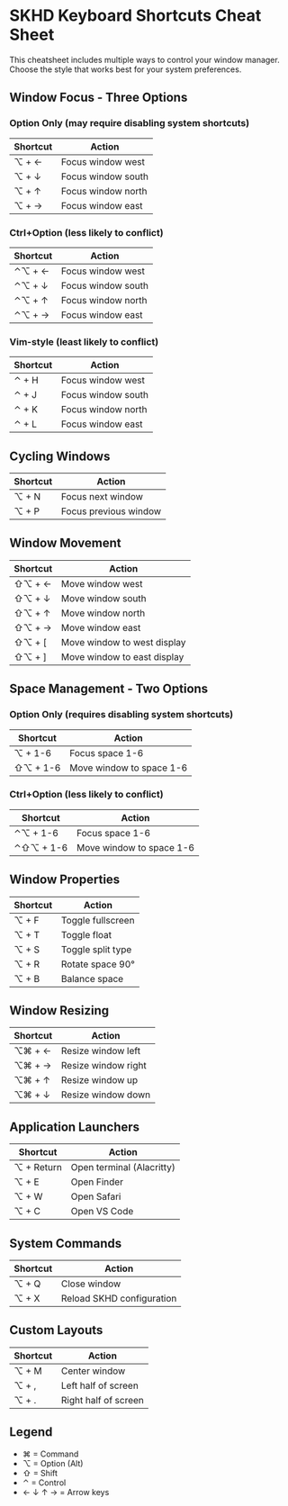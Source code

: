 # SKHD Keyboard Shortcuts Cheat Sheet

This cheatsheet includes multiple ways to control your window manager. Choose the style that works best for your system preferences.

## Window Focus - Three Options

### Option Only (may require disabling system shortcuts)
| Shortcut | Action |
|----------|--------|
| ⌥ + ← | Focus window west |
| ⌥ + ↓ | Focus window south |
| ⌥ + ↑ | Focus window north |
| ⌥ + → | Focus window east |

### Ctrl+Option (less likely to conflict)
| Shortcut | Action |
|----------|--------|
| ⌃⌥ + ← | Focus window west |
| ⌃⌥ + ↓ | Focus window south |
| ⌃⌥ + ↑ | Focus window north |
| ⌃⌥ + → | Focus window east |

### Vim-style (least likely to conflict)
| Shortcut | Action |
|----------|--------|
| ⌃ + H | Focus window west |
| ⌃ + J | Focus window south |
| ⌃ + K | Focus window north |
| ⌃ + L | Focus window east |

## Cycling Windows
| Shortcut | Action |
|----------|--------|
| ⌥ + N | Focus next window |
| ⌥ + P | Focus previous window |

## Window Movement
| Shortcut | Action |
|----------|--------|
| ⇧⌥ + ← | Move window west |
| ⇧⌥ + ↓ | Move window south |
| ⇧⌥ + ↑ | Move window north |
| ⇧⌥ + → | Move window east |
| ⇧⌥ + [ | Move window to west display |
| ⇧⌥ + ] | Move window to east display |

## Space Management - Two Options

### Option Only (requires disabling system shortcuts)
| Shortcut | Action |
|----------|--------|
| ⌥ + 1-6 | Focus space 1-6 |
| ⇧⌥ + 1-6 | Move window to space 1-6 |

### Ctrl+Option (less likely to conflict)
| Shortcut | Action |
|----------|--------|
| ⌃⌥ + 1-6 | Focus space 1-6 |
| ⌃⇧⌥ + 1-6 | Move window to space 1-6 |

## Window Properties
| Shortcut | Action |
|----------|--------|
| ⌥ + F | Toggle fullscreen |
| ⌥ + T | Toggle float |
| ⌥ + S | Toggle split type |
| ⌥ + R | Rotate space 90° |
| ⌥ + B | Balance space |

## Window Resizing
| Shortcut | Action |
|----------|--------|
| ⌥⌘ + ← | Resize window left |
| ⌥⌘ + → | Resize window right |
| ⌥⌘ + ↑ | Resize window up |
| ⌥⌘ + ↓ | Resize window down |

## Application Launchers
| Shortcut | Action |
|----------|--------|
| ⌥ + Return | Open terminal (Alacritty) |
| ⌥ + E | Open Finder |
| ⌥ + W | Open Safari |
| ⌥ + C | Open VS Code |

## System Commands
| Shortcut | Action |
|----------|--------|
| ⌥ + Q | Close window |
| ⌥ + X | Reload SKHD configuration |

## Custom Layouts
| Shortcut | Action |
|----------|--------|
| ⌥ + M | Center window |
| ⌥ + , | Left half of screen |
| ⌥ + . | Right half of screen |

## Legend
- ⌘ = Command
- ⌥ = Option (Alt)
- ⇧ = Shift
- ⌃ = Control
- ← ↓ ↑ → = Arrow keys